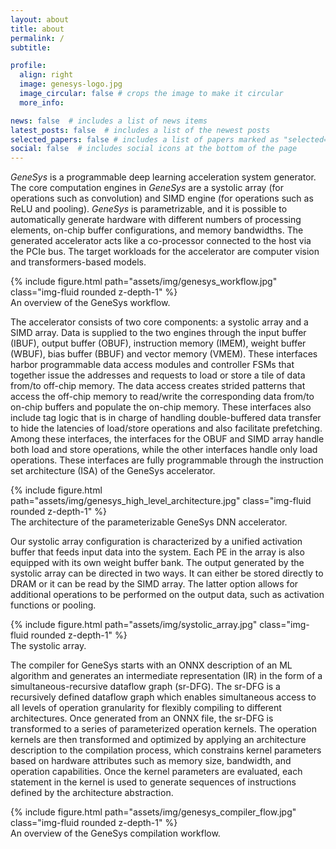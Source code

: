 ```yaml
---
layout: about
title: about
permalink: /
subtitle: 

profile:
  align: right
  image: genesys-logo.jpg
  image_circular: false # crops the image to make it circular
  more_info:

news: false  # includes a list of news items
latest_posts: false  # includes a list of the newest posts
selected_papers: false # includes a list of papers marked as "selected={true}"
social: false  # includes social icons at the bottom of the page
---
```


_GeneSys_ is a programmable deep learning acceleration system generator.
The core computation engines in _GeneSys_ are a systolic array (for operations such as convolution) and SIMD engine (for operations such as ReLU and pooling). _GeneSys_ is parametrizable, and it is possible to automatically generate hardware with different numbers of processing elements, on-chip buffer configurations, and memory bandwidths.
The generated accelerator acts like a co-processor connected to the host via the PCIe bus.
The target workloads for the accelerator are computer vision and transformers-based models.

<div class="row mt-3">
    <div class="col-sm mt-3 mt-md-0">
        {% include figure.html path="assets/img/genesys_workflow.jpg" class="img-fluid rounded z-depth-1" %}
    </div>
</div>
<div class="caption">
    An overview of the GeneSys workflow.
</div>

The accelerator consists of two core components: a systolic array and a SIMD array.
Data is supplied to the two engines through the input buffer (IBUF), output buffer (OBUF), instruction memory (IMEM), weight buffer (WBUF), bias buffer (BBUF) and vector memory (VMEM).
These interfaces harbor programmable data access modules and controller FSMs that together issue the addresses and requests to load or store a tile of data from/to off-chip memory.
The data access creates strided patterns that access the off-chip memory to read/write the corresponding data from/to on-chip buffers and populate the on-chip memory.
These interfaces also include tag logic that is in charge of handling double-buffered data transfer to hide the latencies of load/store operations and also facilitate prefetching.
Among these interfaces, the interfaces for the OBUF and SIMD array handle both load and store operations, while the other interfaces handle only load operations.
These interfaces are fully programmable through the instruction set architecture (ISA) of the GeneSys accelerator.

<div class="row mt-3">
    <div class="col-sm mt-3 mt-md-0">
        {% include figure.html path="assets/img/genesys_high_level_architecture.jpg" class="img-fluid rounded z-depth-1" %}
    </div>
</div>
<div class="caption">
    The architecture of the parameterizable GeneSys DNN accelerator.
</div>

Our systolic array configuration is characterized by a unified activation buffer that feeds input data into the system.
Each PE in the array is also equipped with its own weight buffer bank.
The output generated by the systolic array can be directed in two ways.
It can either be stored directly to DRAM or it can be read by the SIMD array.
The latter option allows for additional operations to be performed on the output data, such as activation functions or pooling.

<div class="row mt-3">
    <div class="col-sm mt-3 mt-md-0">
        {% include figure.html path="assets/img/systolic_array.jpg" class="img-fluid rounded z-depth-1" %}
    </div>
</div>
<div class="caption">
    The systolic array.
</div>

The compiler for GeneSys starts with an ONNX description of an ML algorithm and generates an intermediate representation (IR) in the form of a simultaneous-recursive dataflow graph (sr-DFG).
The sr-DFG is a recursively defined dataflow graph which enables simultaneous access to all levels of operation granularity for flexibly compiling to different architectures.
Once generated from an ONNX file, the sr-DFG is transformed to a series of parameterized operation kernels.
The operation kernels are then transformed and optimized by applying an architecture description to the compilation process, which constrains kernel parameters based on hardware attributes such as memory size, bandwidth, and operation capabilities.
Once the kernel parameters are evaluated, each statement in the kernel is used to generate sequences of instructions defined by the architecture abstraction.

<div class="row mt-3">
    <div class="col-sm mt-3 mt-md-0">
        {% include figure.html path="assets/img/genesys_compiler_flow.jpg" class="img-fluid rounded z-depth-1" %}
    </div>
</div>
<div class="caption">
    An overview of the GeneSys compilation workflow. 
</div>
